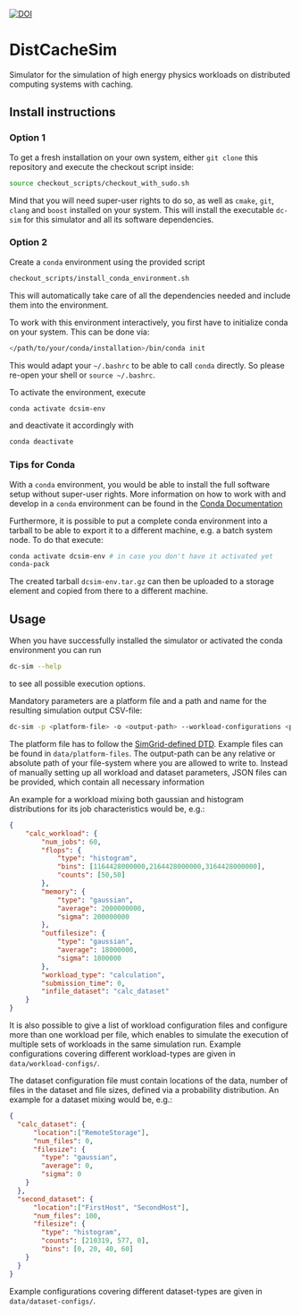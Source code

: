 [![DOI](https://zenodo.org/badge/397257162.svg)](https://zenodo.org/badge/latestdoi/397257162)

# DistCacheSim

Simulator for the simulation of high energy physics workloads on distributed computing systems with caching.


## Install instructions

### Option 1
To get a fresh installation on your own system, either `git clone` this repository and execute the checkout script inside:
```bash
source checkout_scripts/checkout_with_sudo.sh
```
Mind that you will need super-user rights to do so, as well as `cmake`, `git`, `clang` and `boost` installed on your system.
This will install the executable `dc-sim` for this simulator and all its software dependencies.

### Option 2
Create a `conda` environment using the provided script
```bash
checkout_scripts/install_conda_environment.sh
```
This will automatically take care of all the dependencies needed and include them into the environment.

To work with this environment interactively, you first have to initialize conda on your system. This can be done via:

```bash
</path/to/your/conda/installation>/bin/conda init
```

This would adapt your `~/.bashrc` to be able to call `conda` directly. So please re-open your shell or `source ~/.bashrc`.

To activate the environment, execute
```bash
conda activate dcsim-env
```
and deactivate it accordingly with 
```bash
conda deactivate
```

### Tips for Conda

With a `conda` environment, you would be able to install the full software setup without super-user rights.
More information on how to work with and develop in a `conda` environment can be found in the [Conda Documentation](https://docs.anaconda.com/)

Furthermore, it is possible to put a complete conda environment into a tarball to be able to export it to a different machine, e.g. a batch system node. To do that execute:

```bash
conda activate dcsim-env # in case you don't have it activated yet
conda-pack
```

The created tarball `dcsim-env.tar.gz` can then be uploaded to a storage element and copied from there to a different machine.


## Usage
When you have successfully installed the simulator or activated the conda environment you can run
```bash
dc-sim --help
```
to see all possible execution options. 

Mandatory parameters are a platform file and a path and name for the resulting simulation output CSV-file:
```bash
dc-sim -p <platform-file> -o <output-path> --workload-configurations <path_to_workload_json> --dataset-configurations <path_to_dataset_json>
```
The platform file has to follow the [SimGrid-defined DTD](https://simgrid.org/doc/latest/Platform.html).
Example files can be found in `data/platform-files`.
The output-path can be any relative or absolute path of your file-system where you are allowed to write to.
Instead of manually setting up all workload and dataset parameters, JSON files can be provided, which contain all necessary information

An example for a workload mixing both gaussian and histogram distributions for its job characteristics would be, e.g.:
```json
{
    "calc_workload": {
        "num_jobs": 60,
        "flops": {
            "type": "histogram",
            "bins": [1164428000000,2164428000000,3164428000000],
            "counts": [50,50]
        },
        "memory": {
            "type": "gaussian",
            "average": 2000000000,
            "sigma": 200000000
        },
        "outfilesize": {
            "type": "gaussian",
            "average": 18000000,
            "sigma": 1800000
        },
        "workload_type": "calculation",
        "submission_time": 0,
        "infile_dataset": "calc_dataset"
    }
}
```
It is also possible to give a list of workload configuration files and configure more than one workload per file, which enables to simulate the execution of multiple sets of workloads in the same simulation run.
Example configurations covering different workload-types are given in `data/workload-configs/`.

The dataset configuration file must contain locations of the data, number of files in the dataset and file sizes, defined via a probability distribution.
An example for a dataset mixing would be, e.g.:

```json
{
  "calc_dataset": {
      "location":["RemoteStorage"],
      "num_files": 0,
      "filesize": {
        "type": "gaussian",
        "average": 0,
        "sigma": 0
    }
  },
  "second_dataset": {
      "location":["FirstHost", "SecondHost"],
      "num_files": 100,
      "filesize": {
        "type": "histogram",
        "counts": [210319, 577, 0],
        "bins": [0, 20, 40, 60]
    }
  }
}
```

Example configurations covering different dataset-types are given in `data/dataset-configs/`.
